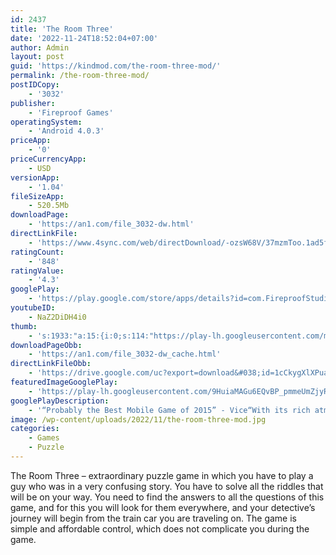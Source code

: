 ```yaml
---
id: 2437
title: 'The Room Three'
date: '2022-11-24T18:52:04+07:00'
author: Admin
layout: post
guid: 'https://kindmod.com/the-room-three-mod/'
permalink: /the-room-three-mod/
postIDCopy:
    - '3032'
publisher:
    - 'Fireproof Games'
operatingSystem:
    - 'Android 4.0.3'
priceApp:
    - '0'
priceCurrencyApp:
    - USD
versionApp:
    - '1.04'
fileSizeApp:
    - 520.5Mb
downloadPage:
    - 'https://an1.com/file_3032-dw.html'
directLinkFile:
    - 'https://www.4sync.com/web/directDownload/-ozsW68V/37mzmToo.1ad5fb211b50140b368097e8d09a3094'
ratingCount:
    - '848'
ratingValue:
    - '4.3'
googlePlay:
    - 'https://play.google.com/store/apps/details?id=com.FireproofStudios.TheRoom3'
youtubeID:
    - NaZ2DiDH4i0
thumb:
    - 's:1933:"a:15:{i:0;s:114:"https://play-lh.googleusercontent.com/mYGve2Qf4WX-DsyjFS862ZUtLP5jOMOAMIeoPbKeYoZVYIjnxYJhrkwhto64w9FMYw=w526-h296";i:1;s:115:"https://play-lh.googleusercontent.com/2zqAf2E3rTWPyKDd05GdsZqzGBnvCONInBWFOzWeZLixwXbI-5T0h2859oMrVUhbWuA=w526-h296";i:2;s:115:"https://play-lh.googleusercontent.com/4HWRMrWhIqMv-dWdRyL2gwtYaQC2rQ0GWq3aVc6GqgTnBJbZE_6tsWe07K9aB1xihnI=w526-h296";i:3;s:114:"https://play-lh.googleusercontent.com/2bVYiSHbzVvJ68fBr23XOs1jMujlh9kQWK9I-kOSN3UHJ3ERnivL70u3Tpm6fD8TmA=w526-h296";i:4;s:114:"https://play-lh.googleusercontent.com/OQJwAC101nIxF41a-GMynb_-k416FM_knMXcV2iiBsQp-8K5xJgWKR5zljAAlH2ylw=w526-h296";i:5;s:115:"https://play-lh.googleusercontent.com/AbhOs_amMhAdBSijsJIIkDVC5WP7wiBXm8eRDGh2npUOXFvQTCSfoWcvcxKqEHfjCDI=w526-h296";i:6;s:115:"https://play-lh.googleusercontent.com/fNbNi6bXJTcmMwVgcKyfdH0B6e1VUj4x_6xRgSo6a7ney72luurDiTF4M4HAaJSfMZs=w526-h296";i:7;s:116:"https://play-lh.googleusercontent.com/wCDkShWGFcNHJ6wT2sO33hL4TV3fsuRt2HedTKT50hp7CsjnroXg4YCjMp6dBVGCkKK9=w526-h296";i:8;s:116:"https://play-lh.googleusercontent.com/JkFgZk7-sIgW_9R_0KduXt1ktNjGlTy4YI3VD-2NqcJo2-MRB22DCr1bNRPHbHN_z2xE=w526-h296";i:9;s:116:"https://play-lh.googleusercontent.com/qSPY4RgdnxG4XBOcxjs1Eayd5cg0vzl8EKGGSeV6PBH56ErDbbnBtjC5ymaC2y4z2Zus=w526-h296";i:10;s:115:"https://play-lh.googleusercontent.com/9YJWHxoDxse_LECOXlBlPLbnvMLCM9LrUA6Y2vNnsdAYlbUuTPeLpYkA7Tg0TLHfOXo=w526-h296";i:11;s:115:"https://play-lh.googleusercontent.com/DRwAB1YdZ_lvHpvLpJeV43mGTnNQ0kidQ5L-z6_0GxFI8o8KiT7fXybZj9n_bK9xQ5o=w526-h296";i:12;s:115:"https://play-lh.googleusercontent.com/LFOKMxOxDo0K_qL2FG-0s6Sa4h-PAWHEaGWAMdJ3gZulIlTDkAPe7fxMGU1Ok3yoR1M=w526-h296";i:13;s:116:"https://play-lh.googleusercontent.com/Bx2N_JqmpcUChu6OtxblFMk4xYtz9rASd22yIXoR_bUtzsGbCIaK2_M07Z8aSCu4vvF6=w526-h296";i:14;s:115:"https://play-lh.googleusercontent.com/k7FwmD8zfODQhzqe7XN9asix2VnoPGMYmq7kIXJclfvjnfcZ5DxvwqmlobCQBVPkLr4=w526-h296";}";'
downloadPageObb:
    - 'https://an1.com/file_3032-dw_cache.html'
directLinkFileObb:
    - 'https://drive.google.com/uc?export=download&#038;id=1cCkygXlXPuauctt8ZjBvAZlmYwqqFVGC'
featuredImageGooglePlay:
    - 'https://play-lh.googleusercontent.com/9HuiaMAGu6EQvBP_pmmeUmZjyRFZPMt6iq7JB2F7dPxZrCHqYkVCBxdqAJ_U7M041wo'
googlePlayDescription:
    - '“Probably the Best Mobile Game of 2015” - Vice“With its rich atmosphere and clever puzzles, The Room Three is engrossing and hard to put down.” - Game Informer.“A triumph. We fully recommend immersing yourself in this atmospheric mystery” - Stuff.'
image: /wp-content/uploads/2022/11/the-room-three-mod.jpg
categories:
    - Games
    - Puzzle
---
```


The Room Three – extraordinary puzzle game in which you have to play a guy who was in a very confusing story. You have to solve all the riddles that will be on your way. You need to find the answers to all the questions of this game, and for this you will look for them everywhere, and your detective’s journey will begin from the train car you are traveling on. The game is simple and affordable control, which does not complicate you during the game.